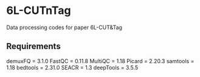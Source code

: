 # 6L-CUTnTag

Data processing codes for paper 6L-CUT&Tag

Requirements
------------
  demuxFQ = 3.1.0
  FastQC = 0.11.8
  MultiQC = 1.18
  Picard = 2.20.3
  samtools = 1.18
  bedtools = 2.31.0
  SEACR = 1.3
  deepTools = 3.5.5

